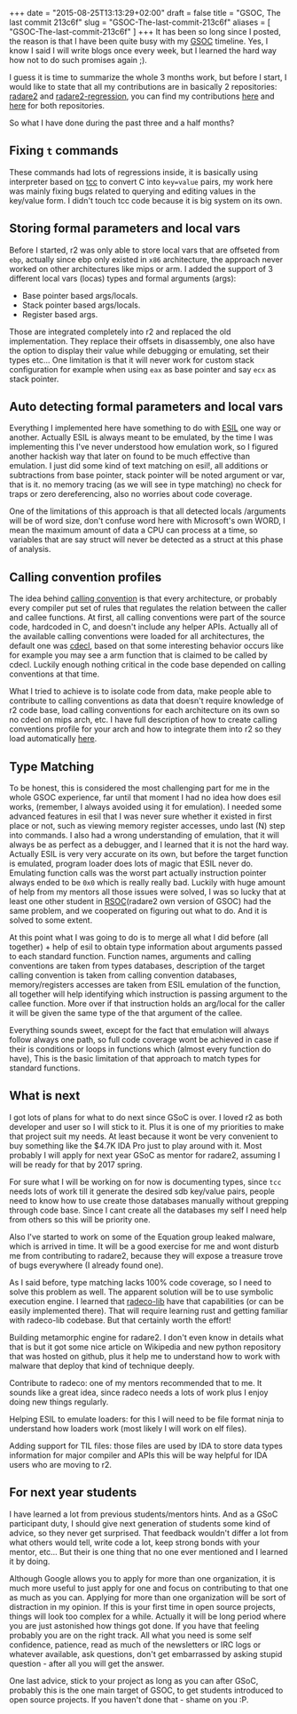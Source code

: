+++
date = "2015-08-25T13:13:29+02:00"
draft = false
title = "GSOC, The last commit 213c6f"
slug = "GSOC-The-last-commit-213c6f"
aliases = [
	"GSOC-The-last-commit-213c6f"
]
+++
It has been so long since I posted, the reason is that I have been quite busy with my [GSOC](https://summerofcode.withgoogle.com/projects/#4786903815553024) timeline. Yes, I know I said I will write blogs once every week, but I learned the hard way how not to do such promises again ;).

I guess it is time to summarize the whole 3 months work, but before I start, I would like to state that all my contributions are in basically 2 repositories: [radare2](https://github.com/radare/radare2) and [radare2-regression](https://github.com/radare/radare2-regressions), you can find my contributions [here](https://github.com/radare/radare2/commits?author=oddcoder) and [here](https://github.com/radare/radare2-regressions/commits?author=oddcoder) for both repositories.

So what I have done during the past three and a half months?

## Fixing `t` commands
These commands had lots of regressions inside, it is basically using interpreter based on [tcc](http://bellard.org/tcc/) to convert C into `key=value` pairs, my work here was mainly fixing bugs related to querying and editing values in the key/value form. I didn't touch tcc code because it is big system on its own.

## Storing formal parameters and local vars
Before I started, r2 was only able to store local vars that are offseted from `ebp`, actually since ebp only existed in `x86` architecture, the approach never worked on other architectures like mips or arm. I added the support of 3 different local vars (locas) types  and formal arguments (args):
- Base pointer based args/locals.
- Stack pointer based args/locals.
- Register based args.

Those are integrated completely into r2 and replaced the old implementation. They replace their offsets in disassembly, one also have the option to display their value while debugging or emulating, set their types etc... One limitation is that it will never work for custom stack configuration for example when using `eax` as base pointer and say `ecx` as stack pointer.

## Auto detecting formal parameters and local vars
Everything I implemented here have something to do with [ESIL](https://github.com/radare/radare2book/blob/master/esil.md) one way or another. Actually ESIL is always meant to be emulated, by the time I was implementing this I've never understood how emulation work, so I figured another hackish way that later on found to be much effective than emulation. I just did some kind of text matching on esil!, all additions or subtractions from base pointer, stack pointer will be noted argument or var, that is it. no memory tracing (as we will see in type matching) no check for traps or zero dereferencing, also no worries about code coverage.

One of the limitations of this approach is that all detected locals /arguments will be of word size, don't confuse word here with Microsoft's own WORD, I mean the maximum amount of data a CPU can process at a time, so variables that are say struct will never be detected as a struct at this phase of analysis.

## Calling convention profiles
The idea behind [calling convention](https://en.wikipedia.org/wiki/Calling_convention) is that every architecture, or probably every compiler put set of rules that regulates the relation between the caller and callee functions. At first, all calling conventions were part of the source code, hardcoded in C, and doesn't include any helper APIs. Actually all of the available calling conventions were loaded for all architectures, the default one was [cdecl](https://msdn.microsoft.com/en-us/library/zkwh89ks.aspx), based on that some interesting behavior occurs like for example you may see a arm function that is claimed to be called by cdecl. Luckily enough nothing critical in the code base depended on calling conventions at that time.

What I tried to achieve is to isolate code from data, make people able to contribute to calling conventions as data that doesn't require knowledge of r2 code base, load calling conventions for each architecture on its own so no cdecl on mips arch, etc. I have full description of how to create calling conventions profile for your arch and how to integrate them into r2 so they load automatically [here](https://github.com/radare/radare2/blob/0.10.5/doc/calling-conventions.md).

## Type Matching
To be honest, this is considered the most challenging part for me in the whole GSOC experience, far until that moment I had no idea how does esil works, (remember, I always avoided using it for emulation). I needed some advanced features in esil that I was never sure whether it existed in first place or not, such as viewing memory register accesses, undo last (N) step into commands. I also had a wrong understanding of emulation, that it will always be as perfect as a debugger, and I learned that it is not the hard way. Actually ESIL is very very accurate on its own, but before the target function is emulated, program loader does lots of magic that ESIL never do. Emulating function calls was the worst part actually instruction pointer always ended to be `0x0` which is really really bad. Luckily with huge amount of help from my mentors all those issues were solved, I was so lucky that at least one other student in [RSOC](http://radare.org/r/rsoc.html)(radare2 own version of GSOC) had the same problem, and we cooperated on figuring out what to do. And it is solved to some extent.

At this point what I was going to do is to merge all what I did before (all together) + help of esil to obtain type information about arguments passed to each standard function. Function names, arguments and calling conventions are taken from types databases, description of the target calling convention is taken from calling convention databases, memory/registers accesses are taken from ESIL emulation of the function, all together will help identifying which instruction is passing argument to the callee function. More over if that instruction holds an arg/local for the caller it will be given the same type of the that argument of the callee.

Everything sounds sweet, except for the fact that emulation will always follow always one path, so full code coverage wont be achieved in case if their is conditions or loops in functions which (almost every function do have), This is the basic limitation of that approach to match types for standard functions.

## What is next
I got lots of plans for what to do next since GSoC is over. I loved r2 as both developer and user so I will stick to it. Plus it is one of my priorities to make that project suit my needs. At least because it wont be very convenient to buy something like the $4.7K IDA Pro just to play around with it. Most probably I will apply for next year GSoC as mentor for radare2, assuming I will be ready for that by 2017 spring.

For sure what I will be working on for now is documenting types, since `tcc` needs lots of work till it generate the desired sdb key/value pairs, people need to know how to use create those databases manually without grepping through code base. Since I cant create all the databases my self I need help from others so this will be priority one.

Also I've started to work on some of the Equation group leaked malware, which is arrived in time. It will be a good exercise for me and wont disturb me from contributing to radare2, because they will expose a treasure trove of bugs everywhere (I already found one).

As I said before, type matching lacks 100% code coverage, so I need to solve this problem as well. The apparent solution will be to use symbolic execution engine. I learned that [radeco-lib](https://github.com/radare/radeco-lib) have that capabilities (or can be easily implemented there). That will require learning rust and getting familiar with radeco-lib codebase. But that certainly worth the effort!

Building metamorphic engine for radare2. I don't even know in details what that is but it got some nice article on Wikipedia and new python repository that was hosted on github, plus it help me to understand how to work with malware that deploy that kind of technique deeply.

Contribute to radeco: one of my mentors recommended that to me. It sounds like a great idea, since radeco needs a lots of work plus I enjoy doing new things regularly.

Helping ESIL to emulate loaders: for this I will need to be file format ninja to understand how loaders work (most likely I will work on elf files).

Adding support for TIL files: those files are used by IDA to store data types information for major compiler and APIs this will be way helpful for IDA users who are moving to r2.

## For next year students
I have learned a lot from previous students/mentors hints. And as a GSoC participant duty, I should give next generation of students some kind of advice, so they never get surprised. That feedback wouldn't differ a lot from what others would tell, write code a lot, keep strong bonds with your mentor, etc... But their is one thing that no one ever mentioned and I learned it by doing.

Although Google allows you to apply for more than one organization, it is much more useful to just apply for one and focus on contributing to that one as much as you can. Applying for more than one organization will be sort of distraction in my opinion. If this is your first time in open source projects, things will look too complex for a while. Actually it will be long period where you are just astonished how things got done. If you have that feeling probably you are on the right track. All what you need is some self confidence, patience, read as much of the newsletters or IRC logs or whatever available, ask questions, don't get embarrassed by asking stupid question - after all you will get the answer.

One last advice, stick to your project as long as you can after GSoC, probably this is the one main target of GSOC, to get students introduced to open source projects. If you haven't done that - shame on you :P.

